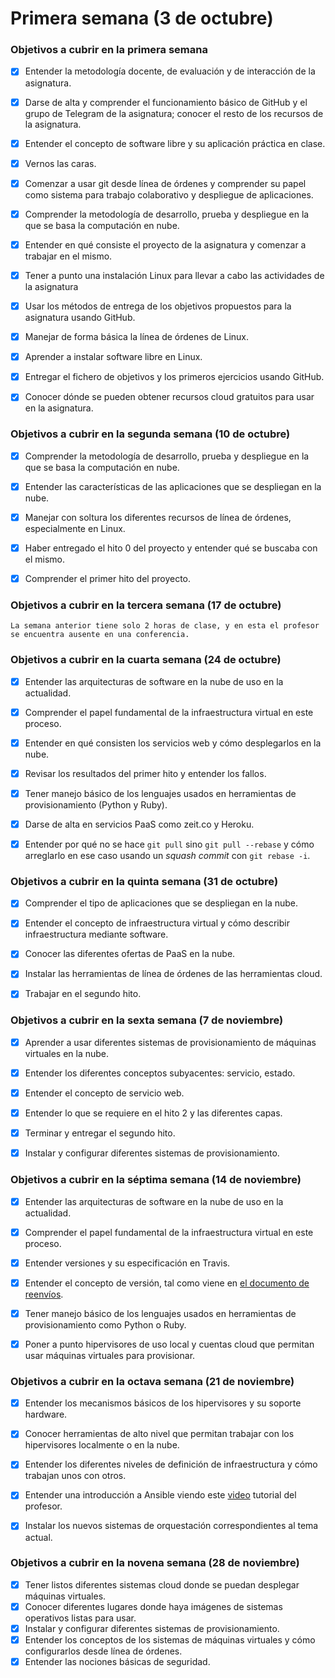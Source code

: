 # Primera semana (3 de octubre)

### Objetivos a cubrir en la primera semana

- [X] Entender la metodología docente, de evaluación y de interacción de la asignatura.
- [X] Darse de alta y comprender el funcionamiento básico de GitHub y el grupo de Telegram de la asignatura; conocer el resto de los recursos de la asignatura.
- [X] Entender el concepto de software libre y su aplicación práctica en clase.
- [X] Vernos las caras.
- [X] Comenzar a usar git desde línea de órdenes y comprender su papel como sistema para trabajo colaborativo y despliegue de aplicaciones.
- [X] Comprender la metodología de desarrollo, prueba y despliegue en la que se basa la computación en nube.
- [X] Entender en qué consiste el proyecto de la asignatura y comenzar a trabajar en el mismo.
- [X] Tener a punto una instalación Linux para llevar a cabo las actividades de la asignatura
- [X] Usar los métodos de entrega de los objetivos propuestos para la asignatura usando GitHub.
- [X] Manejar de forma básica la línea de órdenes de Linux.
- [X] Aprender a instalar software libre en Linux.
- [X] Entregar el fichero de objetivos y los primeros ejercicios usando GitHub.
- [X] Conocer dónde se pueden obtener recursos cloud gratuitos para usar en la asignatura.


### Objetivos a cubrir en la segunda semana (10 de octubre)

- [X] Comprender la metodología de desarrollo, prueba y despliegue en la que se basa la computación en nube.
- [X] Entender las características de las aplicaciones que se despliegan en la nube.
- [X] Manejar con soltura los diferentes recursos de línea de órdenes, especialmente en Linux.
- [X] Haber entregado el hito 0 del proyecto y entender qué se buscaba con el mismo.
- [X] Comprender el primer hito del proyecto.


### Objetivos a cubrir en la tercera semana (17 de octubre)

`La semana anterior tiene solo 2 horas de clase, y en esta el profesor se encuentra ausente en una conferencia.`


### Objetivos a cubrir en la cuarta semana (24 de octubre)

- [X] Entender las arquitecturas de software en la nube de uso en la actualidad.
- [X] Comprender el papel fundamental de la infraestructura virtual en este proceso.
- [X] Entender en qué consisten los servicios web y cómo desplegarlos en la nube.
- [X] Revisar los resultados del primer hito y entender los fallos.
- [X] Tener manejo básico de los lenguajes usados en herramientas de provisionamiento (Python y Ruby).
- [X] Darse de alta en servicios PaaS como zeit.co y Heroku.
- [X] Entender por qué no se hace `git pull` sino `git pull --rebase` y cómo arreglarlo en ese caso usando un *squash commit* con `git rebase -i`.


### Objetivos a cubrir en la quinta semana (31 de octubre)

- [X] Comprender el tipo de aplicaciones que se despliegan en la nube.
- [X] Entender el concepto de infraestructura virtual y cómo describir infraestructura mediante software.
- [X] Conocer las diferentes ofertas de PaaS en la nube.
- [X] Instalar las herramientas de línea de órdenes de las herramientas cloud.
- [X] Trabajar en el segundo hito.


### Objetivos a cubrir en la sexta semana (7 de noviembre)

- [X] Aprender a usar diferentes sistemas de provisionamiento de máquinas virtuales en la nube.
- [X] Entender los diferentes conceptos subyacentes: servicio, estado.
- [X] Entender el concepto de servicio web.
- [X] Entender lo que se requiere en el hito 2 y las diferentes capas.
- [X] Terminar y entregar el segundo hito.
- [X] Instalar y configurar diferentes sistemas de provisionamiento.


### Objetivos a cubrir en la séptima semana (14 de noviembre)

- [X] Entender las arquitecturas de software en la nube de uso en la actualidad.
- [X] Comprender el papel fundamental de la infraestructura virtual en este proceso.
- [X] Entender versiones y su especificación en Travis.
- [X] Entender el concepto de versión, tal como viene en [el documento
de reenvíos](http://jj.github.io/CC/documentos/proyecto/Reenvios).
- [X] Tener manejo básico de los lenguajes usados en herramientas de provisionamiento como Python o Ruby.
- [X] Poner a punto hipervisores de uso local y cuentas cloud que permitan usar máquinas virtuales para provisionar.


### Objetivos a cubrir en la octava semana (21 de noviembre)

- [X] Entender los mecanismos básicos de los hipervisores y su soporte hardware.
- [X] Conocer herramientas de alto nivel que permitan trabajar con los hipervisores localmente o en la nube.
- [X] Entender los diferentes niveles de definición de infraestructura y cómo trabajan unos con otros.
- [X] Entender una introducción a Ansible viendo este [video](https://www.youtube.com/watch?v=gFd9aj78_SM) tutorial del profesor.
- [X] Instalar los nuevos sistemas de orquestación correspondientes al tema actual.


### Objetivos a cubrir en la novena semana (28 de noviembre)

- [X] Tener listos diferentes sistemas cloud donde se puedan desplegar máquinas virtuales.
- [X] Conocer diferentes lugares donde haya imágenes de sistemas operativos listas para usar.
- [X] Instalar y configurar diferentes sistemas de provisionamiento.
- [X] Entender los conceptos de los sistemas de máquinas virtuales y cómo configurarlos desde línea de órdenes.
- [X] Entender las nociones básicas de seguridad.
